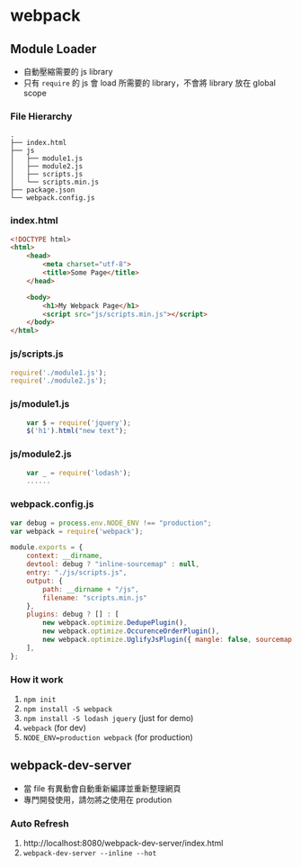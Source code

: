 # webpack

## Module Loader
* 自動壓縮需要的 js library
* 只有 `require` 的 js 會 load 所需要的 library，不會將 library 放在 global scope

### File Hierarchy
```
.
├── index.html
├── js
│   ├── module1.js
│   ├── module2.js
│   ├── scripts.js
│   └── scripts.min.js
├── package.json
└── webpack.config.js
```

### index.html
```html
<!DOCTYPE html>
<html>
    <head>
        <meta charset="utf-8">
        <title>Some Page</title>
    </head>

    <body>
        <h1>My Webpack Page</h1>
        <script src="js/scripts.min.js"></script>
    </body>
</html>
```

### js/scripts.js
```javascript
require('./module1.js');
require('./module2.js');
```

### js/module1.js
```javascript
    var $ = require('jquery');
    $('h1').html("new text");
```

### js/module2.js
```javascript
    var _ = require('lodash');
    ......
```

### webpack.config.js
```javascript
var debug = process.env.NODE_ENV !== "production";
var webpack = require('webpack');

module.exports = {
    context: __dirname,
    devtool: debug ? "inline-sourcemap" : null,
    entry: "./js/scripts.js",
    output: {
        path: __dirname + "/js",
        filename: "scripts.min.js"
    },
    plugins: debug ? [] : [
        new webpack.optimize.DedupePlugin(),
        new webpack.optimize.OccurenceOrderPlugin(),
        new webpack.optimize.UglifyJsPlugin({ mangle: false, sourcemap: false }),
    ],
};
```

### How it work
1. `npm init`
2. `npm install -S webpack`
3. `npm install -S lodash jquery` (just for demo)
4. `webpack` (for dev)
5. `NODE_ENV=production webpack` (for production)


## webpack-dev-server
* 當 file 有異動會自動重新編譯並重新整理網頁
* 專門開發使用，請勿將之使用在 prodution

### Auto Refresh
1. http://localhost:8080/webpack-dev-server/index.html
2. ```webpack-dev-server --inline --hot```

